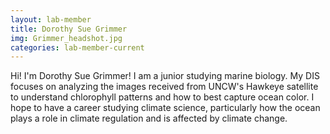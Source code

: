 ```yaml
---
layout: lab-member
title: Dorothy Sue Grimmer
img: Grimmer_headshot.jpg
categories: lab-member-current
---
```


Hi! I'm Dorothy Sue Grimmer! I am a junior studying marine biology. My DIS focuses on analyzing the images received from UNCW's Hawkeye satellite to understand chlorophyll patterns and how to best capture ocean color. I hope to have a career studying climate science, particularly how the ocean plays a role in climate regulation and is affected by climate change.